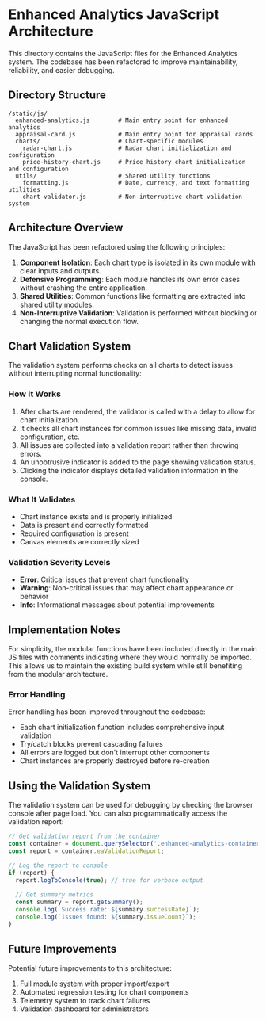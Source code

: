 # Enhanced Analytics JavaScript Architecture

This directory contains the JavaScript files for the Enhanced Analytics system. The codebase has been refactored to improve maintainability, reliability, and easier debugging.

## Directory Structure

```
/static/js/
  enhanced-analytics.js        # Main entry point for enhanced analytics
  appraisal-card.js            # Main entry point for appraisal cards
  charts/                      # Chart-specific modules
    radar-chart.js             # Radar chart initialization and configuration
    price-history-chart.js     # Price history chart initialization and configuration
  utils/                       # Shared utility functions
    formatting.js              # Date, currency, and text formatting utilities
    chart-validator.js         # Non-interruptive chart validation system
```

## Architecture Overview

The JavaScript has been refactored using the following principles:

1. **Component Isolation**: Each chart type is isolated in its own module with clear inputs and outputs.
2. **Defensive Programming**: Each module handles its own error cases without crashing the entire application.
3. **Shared Utilities**: Common functions like formatting are extracted into shared utility modules.
4. **Non-Interruptive Validation**: Validation is performed without blocking or changing the normal execution flow.

## Chart Validation System

The validation system performs checks on all charts to detect issues without interrupting normal functionality:

### How It Works

1. After charts are rendered, the validator is called with a delay to allow for chart initialization.
2. It checks all chart instances for common issues like missing data, invalid configuration, etc.
3. All issues are collected into a validation report rather than throwing errors.
4. An unobtrusive indicator is added to the page showing validation status.
5. Clicking the indicator displays detailed validation information in the console.

### What It Validates

- Chart instance exists and is properly initialized
- Data is present and correctly formatted
- Required configuration is present
- Canvas elements are correctly sized

### Validation Severity Levels

- **Error**: Critical issues that prevent chart functionality
- **Warning**: Non-critical issues that may affect chart appearance or behavior
- **Info**: Informational messages about potential improvements

## Implementation Notes

For simplicity, the modular functions have been included directly in the main JS files with comments indicating where they would normally be imported. This allows us to maintain the existing build system while still benefiting from the modular architecture.

### Error Handling

Error handling has been improved throughout the codebase:

- Each chart initialization function includes comprehensive input validation
- Try/catch blocks prevent cascading failures
- All errors are logged but don't interrupt other components
- Chart instances are properly destroyed before re-creation

## Using the Validation System

The validation system can be used for debugging by checking the browser console after page load. You can also programmatically access the validation report:

```javascript
// Get validation report from the container
const container = document.querySelector('.enhanced-analytics-container');
const report = container.eaValidationReport;

// Log the report to console
if (report) {
  report.logToConsole(true); // true for verbose output
  
  // Get summary metrics
  const summary = report.getSummary();
  console.log(`Success rate: ${summary.successRate}`);
  console.log(`Issues found: ${summary.issueCount}`);
}
```

## Future Improvements

Potential future improvements to this architecture:

1. Full module system with proper import/export
2. Automated regression testing for chart components
3. Telemetry system to track chart failures
4. Validation dashboard for administrators 